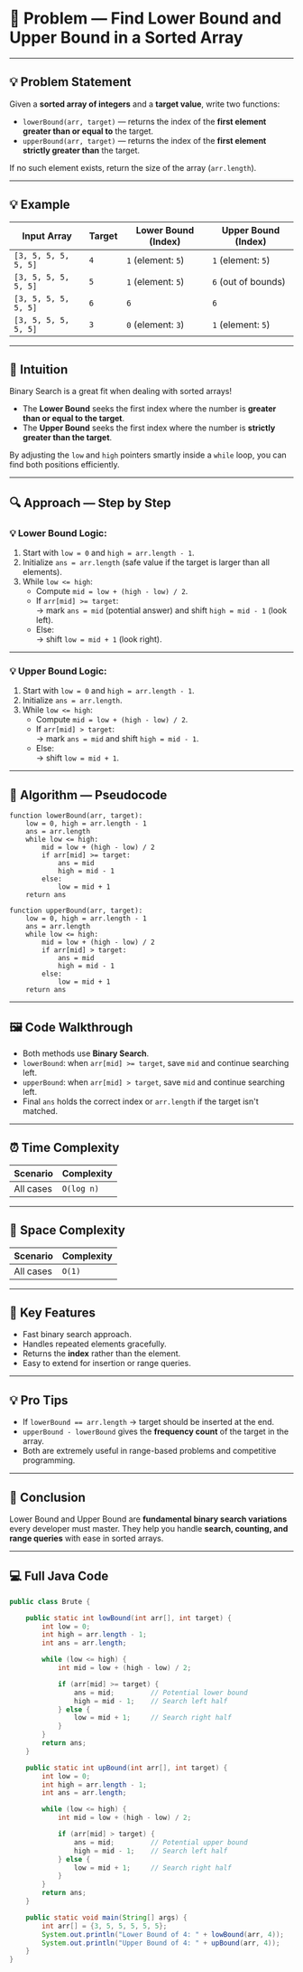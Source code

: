 
# 📌 Problem — Find **Lower Bound** and **Upper Bound** in a Sorted Array

---

## 💡 Problem Statement

Given a **sorted array of integers** and a **target value**, write two functions:

- `lowerBound(arr, target)` — returns the index of the **first element greater than or equal to** the target.  
- `upperBound(arr, target)` — returns the index of the **first element strictly greater than** the target.

If no such element exists, return the size of the array (`arr.length`).

---

## 💡 Example

| Input Array           | Target | Lower Bound (Index) | Upper Bound (Index) |
|------------------------|--------|----------------------|----------------------|
| `[3, 5, 5, 5, 5, 5]`   | `4`    | `1` (element: `5`)    | `1` (element: `5`)    |
| `[3, 5, 5, 5, 5, 5]`   | `5`    | `1` (element: `5`)    | `6` (out of bounds)   |
| `[3, 5, 5, 5, 5, 5]`   | `6`    | `6`                   | `6`                   |
| `[3, 5, 5, 5, 5, 5]`   | `3`    | `0` (element: `3`)    | `1` (element: `5`)    |

---

## 🧠 Intuition

Binary Search is a great fit when dealing with sorted arrays!

- The **Lower Bound** seeks the first index where the number is **greater than or equal to the target**.
- The **Upper Bound** seeks the first index where the number is **strictly greater than the target**.

By adjusting the `low` and `high` pointers smartly inside a `while` loop, you can find both positions efficiently.

---

## 🔍 Approach — Step by Step

### 💡 Lower Bound Logic:

1. Start with `low = 0` and `high = arr.length - 1`.
2. Initialize `ans = arr.length` (safe value if the target is larger than all elements).
3. While `low <= high`:
   - Compute `mid = low + (high - low) / 2`.
   - If `arr[mid] >= target`:  
     → mark `ans = mid` (potential answer) and shift `high = mid - 1` (look left).
   - Else:  
     → shift `low = mid + 1` (look right).

---

### 💡 Upper Bound Logic:

1. Start with `low = 0` and `high = arr.length - 1`.
2. Initialize `ans = arr.length`.
3. While `low <= high`:
   - Compute `mid = low + (high - low) / 2`.
   - If `arr[mid] > target`:  
     → mark `ans = mid` and shift `high = mid - 1`.
   - Else:  
     → shift `low = mid + 1`.

---

## 🧾 Algorithm — Pseudocode

```text
function lowerBound(arr, target):
    low = 0, high = arr.length - 1
    ans = arr.length
    while low <= high:
        mid = low + (high - low) / 2
        if arr[mid] >= target:
            ans = mid
            high = mid - 1
        else:
            low = mid + 1
    return ans

function upperBound(arr, target):
    low = 0, high = arr.length - 1
    ans = arr.length
    while low <= high:
        mid = low + (high - low) / 2
        if arr[mid] > target:
            ans = mid
            high = mid - 1
        else:
            low = mid + 1
    return ans
```

---

## 🖼️ Code Walkthrough

- Both methods use **Binary Search**.
- `lowerBound`: when `arr[mid] >= target`, save `mid` and continue searching left.
- `upperBound`: when `arr[mid] > target`, save `mid` and continue searching left.
- Final `ans` holds the correct index or `arr.length` if the target isn't matched.

---

## ⏰ Time Complexity

| Scenario          | Complexity |
|-------------------|------------|
| All cases         | `O(log n)` |

---

## 💾 Space Complexity

| Scenario          | Complexity |
|-------------------|------------|
| All cases         | `O(1)`     |

---

## 🌟 Key Features

- Fast binary search approach.
- Handles repeated elements gracefully.
- Returns the **index** rather than the element.
- Easy to extend for insertion or range queries.

---

## 💡 Pro Tips

- If `lowerBound == arr.length` → target should be inserted at the end.
- `upperBound - lowerBound` gives the **frequency count** of the target in the array.
- Both are extremely useful in range-based problems and competitive programming.

---

## 🏁 Conclusion

Lower Bound and Upper Bound are **fundamental binary search variations** every developer must master. They help you handle **search, counting, and range queries** with ease in sorted arrays.

---

## 💻 Full Java Code

```java
public class Brute {

    public static int lowBound(int arr[], int target) {
        int low = 0;
        int high = arr.length - 1;
        int ans = arr.length;

        while (low <= high) {
            int mid = low + (high - low) / 2;

            if (arr[mid] >= target) {
                ans = mid;         // Potential lower bound
                high = mid - 1;    // Search left half
            } else {
                low = mid + 1;     // Search right half
            }
        }
        return ans;
    }

    public static int upBound(int arr[], int target) {
        int low = 0;
        int high = arr.length - 1;
        int ans = arr.length;

        while (low <= high) {
            int mid = low + (high - low) / 2;

            if (arr[mid] > target) {
                ans = mid;         // Potential upper bound
                high = mid - 1;    // Search left half
            } else {
                low = mid + 1;     // Search right half
            }
        }
        return ans;
    }

    public static void main(String[] args) {
        int arr[] = {3, 5, 5, 5, 5, 5};
        System.out.println("Lower Bound of 4: " + lowBound(arr, 4));
        System.out.println("Upper Bound of 4: " + upBound(arr, 4));
    }
}
```

